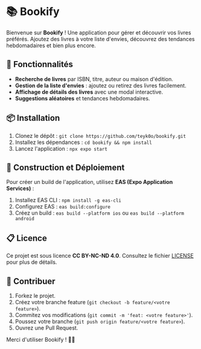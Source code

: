 # 📚 Bookify

Bienvenue sur **Bookify** ! Une application pour gérer et découvrir vos livres préférés. Ajoutez des livres à votre liste d'envies, découvrez des tendances hebdomadaires et bien plus encore.

## 🚀 Fonctionnalités

- **Recherche de livres** par ISBN, titre, auteur ou maison d'édition.
- **Gestion de la liste d'envies** : ajoutez ou retirez des livres facilement.
- **Affichage de détails des livres** avec une modal interactive.
- **Suggestions aléatoires** et tendances hebdomadaires.

## 📦 Installation

1. Clonez le dépôt :
   `git clone https://github.com/teyk0o/bookify.git`
2. Installez les dépendances :
   `cd bookify && npm install`
3. Lancez l'application :
   `npx expo start`

## 🚧 Construction et Déploiement

Pour créer un build de l'application, utilisez **EAS (Expo Application Services)** :
1. Installez EAS CLI : `npm install -g eas-cli`
2. Configurez EAS : `eas build:configure`
3. Créez un build : `eas build --platform ios` ou `eas build --platform android`

## 📋 Licence

Ce projet est sous licence **CC BY-NC-ND 4.0**. Consultez le fichier [LICENSE](./LICENSE.md) pour plus de détails.

## 🤝 Contribuer

1. Forkez le projet.
2. Créez votre branche feature (`git checkout -b feature/<votre feature>`).
3. Commitez vos modifications (`git commit -m 'feat: <votre feature>'`).
4. Poussez votre branche (`git push origin feature/<votre feature>`).
5. Ouvrez une Pull Request.

Merci d'utiliser Bookify ! 📖✨
